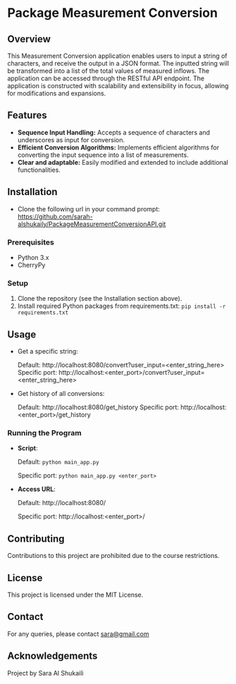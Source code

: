 # Package Measurement Conversion

## Overview
This Measurement Conversion application enables users to input a string of characters, and receive the output in a JSON format. The inputted string will be transformed  into a list of the total values of measured inflows. The application can be accessed through the RESTful API endpoint. The application is constructed with scalability and extensibility in focus, allowing for modifications and expansions.

## Features 
- **Sequence Input Handling:** Accepts a sequence of characters and underscores as input for conversion.
- **Efficient Conversion Algorithms:** Implements efficient algorithms for converting the input sequence into a list of measurements.
- **Clear and adaptable:** Easily modified and extended to include additional functionalities.

## Installation
- Clone the following url in your command prompt: https://github.com/sarah-alshukaily/PackageMeasurementConversionAPI.git

### Prerequisites
- Python 3.x
- CherryPy

### Setup
1. Clone the repository (see the Installation section above).
2. Install required Python packages from requirements.txt: 
    ```pip install -r requirements.txt```
## Usage
- Get a specific string: 

    Default: http://localhost:8080/convert?user_input=<enter_string_here> 
    Specific port: http://localhost:<enter_port>/convert?user_input=<enter_string_here>

- Get history of all conversions: 

    Default: http://localhost:8080/get_history
    Specific port: http://localhost:<enter_port>/get_history

### Running the Program
- **Script**:

    Default: ```python main_app.py```
    
    Specific port: ```python main_app.py <enter_port>```
- **Access URL**: 

    Default: http://localhost:8080/
    
    Specific port: http://localhost:<enter_port>/

## Contributing
Contributions to this project are prohibited due to the course restrictions.

## License
This project is licensed under the MIT License.

## Contact
For any queries, please contact sara@gmail.com

## Acknowledgements
Project by Sara Al Shukaili